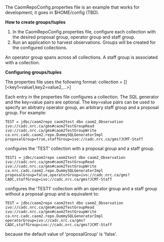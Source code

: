 The CaomRepoConfig.properties file is an example that works for development; it goes in $HOME/config (TBD).

**How to create groups/tuples**
1. In the CaomRepoConfig.properties file, configure each collection with the desired proposal group, operator group and staff group.
2. Run an application to harvest observations. Groups will be created for the configured collections.

An operator group spans across all collections. A staff group is associated with a collection.

**Configuring groups/tuples**

The properties file uses the following format:
collection = <datasource name> <database> <schema> <obs table> <read-only group> <read-write group> [<SQL generator class>] [<key1=value1,key2=value2,...>]

Each entry in the properties file configures a collection. The SQL generator and the key=value pairs are optional. The key=value pairs can be used to specify an abitratry operator group, an arbitrary staff group and a proposal group. For example:

```
TEST = jdbc/caom2repo caom2test dbo caom2_Observation ivo://cadc.nrc.ca/gms#caom2TestGroupRead ivo://cadc.nrc.ca/gms#caom2TestGroupWrite ca.nrc.cadc.caom2.repo.DummySQLGeneratorImpl proposalGroup=true,staffGroup=ivo://cadc.nrc.ca/gms?JCMT-Staff
```

configures the 'TEST' collection with a proposal group and a staff group.

```
TEST1 = jdbc/caom2repo caom2test dbo caom2_Observation ivo://cadc.nrc.ca/gms#caom2TestGroupRead ivo://cadc.nrc.ca/gms#caom2TestGroupWrite ca.nrc.cadc.caom2.repo.DummySQLGeneratorImpl proposalGroup=false,operatorGroup=ivo://cadc.nrc.ca/gms?CADC,staffGroup=ivo://cadc.nrc.ca/gms?JCMT-Staff
```

configures the 'TEST1' collection with an operator group and a staff group without a proposal group and is equivalent to:

```
TEST = jdbc/caom2repo caom2test dbo caom2_Observation ivo://cadc.nrc.ca/gms#caom2TestGroupRead ivo://cadc.nrc.ca/gms#caom2TestGroupWrite ca.nrc.cadc.caom2.repo.DummySQLGeneratorImpl operatorGroup=ivo://cadc.nrc.ca/gms?CADC,staffGroup=ivo://cadc.nrc.ca/gms?JCMT-Staff 
```

because the default value of 'proposalGroup' is 'false'.
